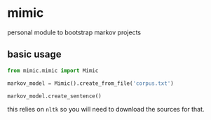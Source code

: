 # mimic
personal module to bootstrap markov projects

## basic usage
``` python
from mimic.mimic import Mimic

markov_model = Mimic().create_from_file('corpus.txt')

markov_model.create_sentence()
```

this relies on `nltk` so you will need to download the sources for that.
